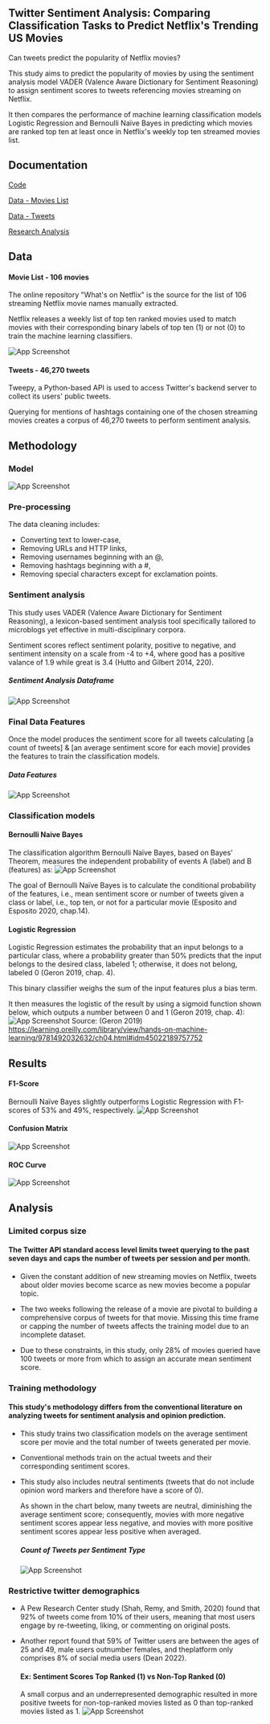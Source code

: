 ## Twitter Sentiment Analysis: Comparing Classification Tasks to Predict Netflix's Trending US Movies

Can tweets predict the popularity of Netflix movies? 

This study aims to predict the popularity of movies by using the sentiment analysis model VADER (Valence Aware Dictionary for
Sentiment Reasoning) to assign sentiment scores to tweets referencing movies streaming on
Netflix. 

It then compares the performance of machine learning classification models Logistic
Regression and Bernoulli Naïve Bayes in predicting which movies are ranked top ten at least
once in Netflix's weekly top ten streamed movies list.



## Documentation

[Code](https://github.com/patsarmient/py_NLP-Classification-Twitter-Sentiment-Analysis/blob/main/Code_movie_prediction.ipynb)

[Data - Movies List](https://github.com/patsarmient/py_NLP-Classification-Twitter-Sentiment-Analysis/blob/main/movies_list.csv)

[Data - Tweets](https://github.com/patsarmient/py_NLP-Classification-Twitter-Sentiment-Analysis/blob/main/tweets.csv)

[Research Analysis](https://github.com/patsarmient/py_NLP-Classification-Twitter-Sentiment-Analysis/blob/main/Research_Summary.pdf)



## Data

#### Movie List - 106 movies 

The online repository "What's on Netflix" is the source for the list of 106 streaming Netflix movie names manually extracted.

Netflix releases a weekly list of top ten ranked movies used to match movies with their corresponding binary labels of top ten (1) or not (0) to train the machine learning classifiers. 

![App Screenshot](https://github.com/patsarmient/py_NLP-Classification-Twitter-Sentiment-Analysis/blob/main/z_Dataframe_1_Movie_List.png)

#### Tweets - 46,270 tweets

Tweepy, a Python-based API is used to access Twitter's backend server to collect its users' public 
tweets.

Querying for mentions of hashtags containing one of the chosen streaming movies creates a corpus of 46,270 tweets to perform sentiment analysis. 



## Methodology

### Model
![App Screenshot](https://github.com/patsarmient/py_NLP-Classification-Twitter-Sentiment-Analysis/blob/main/z_Methods_Classification_Model.png)


### Pre-processing
The data cleaning includes:
- Converting text to lower-case, 
- Removing URLs and HTTP links, 
- Removing usernames beginning with an @, 
- Removing hashtags beginning with a #, 
- Removing special characters except for exclamation points.


### Sentiment analysis
This study uses VADER (Valence Aware Dictionary for Sentiment Reasoning), a lexicon-based sentiment analysis tool specifically tailored to microblogs yet effective in multi-disciplinary corpora.

Sentiment scores reflect sentiment polarity, positive to negative, and sentiment intensity on a scale from -4 to +4, where good has a positive 
valance of 1.9 while great is 3.4 (Hutto and Gilbert 2014, 220). 

##### Sentiment Analysis Dataframe
![App Screenshot](https://github.com/patsarmient/py_NLP-Classification-Twitter-Sentiment-Analysis/blob/main/z_Dataframe_2_Sentiment_Analysis.png)


### Final Data Features
Once the model produces the sentiment score for all tweets calculating 
[a count of tweets] & [an average sentiment score for each movie] 
provides the features to train the classification models.

##### Data Features
![App Screenshot](https://github.com/patsarmient/py_NLP-Classification-Twitter-Sentiment-Analysis/blob/main/z_Dataframe_3_Classification_Data.png)


### Classification models

  #### Bernoulli Naive Bayes
  
  The classification algorithm Bernoulli Naïve Bayes, based on Bayes’ Theorem, measures 
  the independent probability of events A (label) and B (features) as:
  ![App Screenshot](https://github.com/patsarmient/py_NLP-Classification-Twitter-Sentiment-Analysis/blob/main/z_Methods_Formula_Naive_Bayes.png)
  
  The goal of Bernoulli Naïve Bayes is to calculate the conditional 
  probability of the features, i.e., mean sentiment score or number of tweets given a class or label, 
  i.e., top ten, or not for a particular movie (Esposito and Esposito 2020, chap.14).

  #### Logistic Regression

  Logistic Regression estimates the probability that an input belongs to a particular class, where a probability greater than 50% predicts that the input belongs to 
  the desired class, labeled 1; otherwise, it does not belong, labeled 0 (Geron 2019, chap. 4). 
  
  This binary classifier weighs the sum of the input features plus a bias term. 
  
  It then measures the logistic of the result by using a sigmoid function shown below, which outputs a number between 0 and 1 (Geron 2019, chap. 4):  
  ![App Screenshot](https://github.com/patsarmient/py_NLP-Classification-Twitter-Sentiment-Analysis/blob/main/z_Methods_Formula_Logistic_Regression.png)
  Source: (Geron 2019) https://learning.oreilly.com/library/view/hands-on-machine-learning/9781492032632/ch04.html#idm45022189757752



## Results

#### F1-Score
Bernoulli Naïve Bayes slightly outperforms Logistic Regression with F1-scores of 53% and 49%, respectively.
![App Screenshot](https://github.com/patsarmient/NLP_Classification_Twitter-Sentiment-Analysis/blob/main/z_Results_F1_Score.png)

#### Confusion Matrix
![App Screenshot](https://github.com/patsarmient/NLP_Classification_Twitter-Sentiment-Analysis/blob/main/z_Results_Confusion_Matrix.png)

#### ROC Curve
![App Screenshot](https://github.com/patsarmient/NLP_Classification_Twitter-Sentiment-Analysis/blob/main/z_Results_ROC_Curve.png)



## Analysis

### Limited corpus size

#### The Twitter API standard access level limits tweet querying to the past seven days and caps the number of tweets per session and per month. 

- Given the constant addition of new streaming movies on Netflix, tweets about older movies become scarce as new movies become a popular topic.

- The two weeks following the release of a movie are pivotal to building a comprehensive corpus of tweets for that movie. Missing this time frame or capping the number   of tweets affects the training model due to an incomplete dataset. 

- Due to these constraints, in this study, only 28% of movies queried have 100 tweets or more from which to assign an accurate mean sentiment score.


### Training methodology
 
#### This study's methodology differs from the conventional literature on analyzing tweets for sentiment analysis and opinion prediction.

- This study trains two classification models on the average sentiment score per movie and the total number of tweets generated per movie.

- Conventional methods train on the actual tweets and their corresponding sentiment scores.

- This study also includes neutral sentiments (tweets that do not include opinion word markers and therefore have a score of 0). 
  
  As shown in the chart below, many tweets are neutral, diminishing the average sentiment score; consequently, movies with more negative sentiment scores appear less 
  negative, and movies with more positive sentiment scores appear less positive when averaged.

  ##### Count of Tweets per Sentiment Type
  ![App Screenshot](https://github.com/patsarmient/NLP_Classification_Twitter-Sentiment-Analysis/blob/main/z_Results_Tweets_Sentiment_Type.png)
    
    
### Restrictive twitter demographics

- A Pew Research Center study (Shah, Remy, and Smith, 2020) found that 92% of tweets come from 10% of their users, meaning that most users engage by re-tweeting,         liking, or commenting on original posts. 

- Another report found that 59% of Twitter users are between the ages of 25 and 49, male users outnumber females, and theplatform only comprises 8% of social media       users (Dean 2022). 

    #### Ex: Sentiment Scores Top Ranked (1) vs Non-Top Ranked (0)
    A small corpus and an underrepresented demographic resulted in more positive tweets for non-top-ranked movies listed as 0 than top-ranked movies listed as 1.
    ![App Screenshot](https://github.com/patsarmient/NLP_Classification_Twitter-Sentiment-Analysis/blob/main/z_Results_Tweets_Top_Rank_Per_Sentiment_Type.png)

